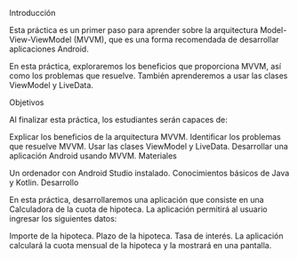 Introducción

Esta práctica es un primer paso para aprender sobre la arquitectura Model-View-ViewModel (MVVM), que es una forma recomendada de desarrollar aplicaciones Android.

En esta práctica, exploraremos los beneficios que proporciona MVVM, así como los problemas que resuelve. También aprenderemos a usar las clases ViewModel y LiveData.

Objetivos

Al finalizar esta práctica, los estudiantes serán capaces de:

Explicar los beneficios de la arquitectura MVVM.
Identificar los problemas que resuelve MVVM.
Usar las clases ViewModel y LiveData.
Desarrollar una aplicación Android usando MVVM.
Materiales

Un ordenador con Android Studio instalado.
Conocimientos básicos de Java y Kotlin.
Desarrollo

En esta práctica, desarrollaremos una aplicación que consiste en una Calculadora de la cuota de hipoteca. La aplicación permitirá al usuario ingresar los siguientes datos:

Importe de la hipoteca.
Plazo de la hipoteca.
Tasa de interés.
La aplicación calculará la cuota mensual de la hipoteca y la mostrará en una pantalla.
